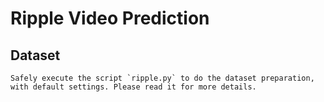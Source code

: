 # Ripple Video Prediction

## Dataset

    Safely execute the script `ripple.py` to do the dataset preparation, with default settings. Please read it for more details.